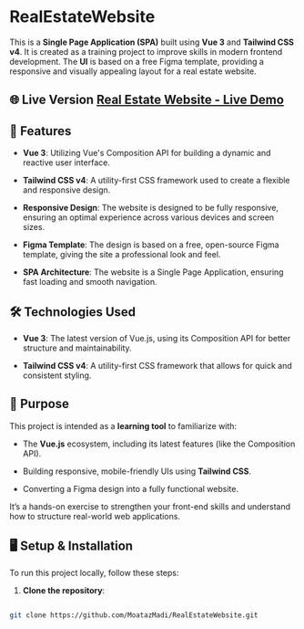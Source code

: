 # RealEstateWebsite

  

This is a **Single Page Application (SPA)** built using **Vue 3** and **Tailwind CSS v4**. It is created as a training project to improve skills in modern frontend development. The **UI** is based on a free Figma template, providing a responsive and visually appealing layout for a real estate website.

  ## 🌐 Live Version [**Real Estate Website - Live Demo**](https://moatazmadi.github.io/RealEstateWebsite/)
  
## 🚀 Features

-  **Vue 3**: Utilizing Vue's Composition API for building a dynamic and reactive user interface.

-  **Tailwind CSS v4**: A utility-first CSS framework used to create a flexible and responsive design.

-  **Responsive Design**: The website is designed to be fully responsive, ensuring an optimal experience across various devices and screen sizes.

-  **Figma Template**: The design is based on a free, open-source Figma template, giving the site a professional look and feel.

-  **SPA Architecture**: The website is a Single Page Application, ensuring fast loading and smooth navigation.

  

## 🛠️ Technologies Used

-  **Vue 3**: The latest version of Vue.js, using its Composition API for better structure and maintainability.

-  **Tailwind CSS v4**: A utility-first CSS framework that allows for quick and consistent styling.

  

## 🎯 Purpose

This project is intended as a **learning tool** to familiarize with:

- The **Vue.js** ecosystem, including its latest features (like the Composition API).

- Building responsive, mobile-friendly UIs using **Tailwind CSS**.

- Converting a Figma design into a fully functional website.

  

It’s a hands-on exercise to strengthen your front-end skills and understand how to structure real-world web applications.

  

## 🖥️ Setup & Installation

  

To run this project locally, follow these steps:

  

1.  **Clone the repository**:

```bash

git clone https://github.com/MoatazMadi/RealEstateWebsite.git